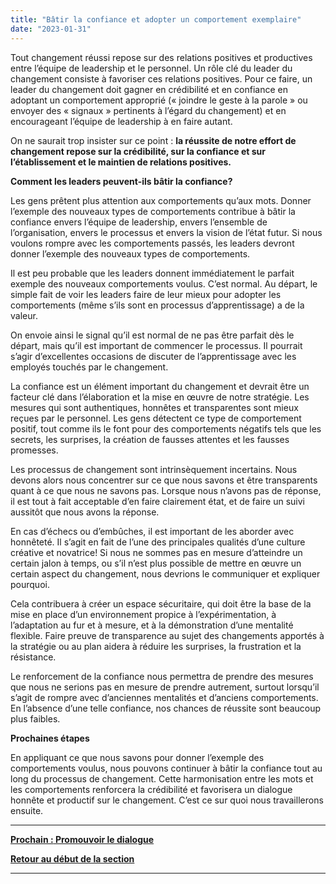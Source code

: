 ```yaml
---
title: "Bâtir la confiance et adopter un comportement exemplaire"
date: "2023-01-31"
---
```


Tout changement réussi repose sur des relations positives et productives entre l’équipe de leadership et le personnel. Un rôle clé du leader du changement consiste à favoriser ces relations positives. Pour ce faire, un leader du changement doit gagner en crédibilité et en confiance en adoptant un comportement approprié (« joindre le geste à la parole » ou envoyer des « signaux » pertinents à l’égard du changement) et en encourageant l’équipe de leadership à en faire autant.

On ne saurait trop insister sur ce point : **la réussite de notre effort de changement repose sur la crédibilité, sur la confiance et sur l’établissement et le maintien de relations positives.**

**Comment les leaders peuvent-ils bâtir la confiance?**

Les gens prêtent plus attention aux comportements qu’aux mots. Donner l’exemple des nouveaux types de comportements contribue à bâtir la confiance envers l’équipe de leadership, envers l’ensemble de l’organisation, envers le processus et envers la vision de l’état futur. Si nous voulons rompre avec les comportements passés, les leaders devront donner l’exemple des nouveaux types de comportements.

Il est peu probable que les leaders donnent immédiatement le parfait exemple des nouveaux comportements voulus. C’est normal. Au départ, le simple fait de voir les leaders faire de leur mieux pour adopter les comportements (même s’ils sont en processus d’apprentissage) a de la valeur.

On envoie ainsi le signal qu’il est normal de ne pas être parfait dès le départ, mais qu’il est important de commencer le processus. Il pourrait s’agir d’excellentes occasions de discuter de l’apprentissage avec les employés touchés par le changement.

La confiance est un élément important du changement et devrait être un facteur clé dans l’élaboration et la mise en œuvre de notre stratégie. Les mesures qui sont authentiques, honnêtes et transparentes sont mieux reçues par le personnel. Les gens détectent ce type de comportement positif, tout comme ils le font pour des comportements négatifs tels que les secrets, les surprises, la création de fausses attentes et les fausses promesses.

Les processus de changement sont intrinsèquement incertains. Nous devons alors nous concentrer sur ce que nous savons et être transparents quant à ce que nous ne savons pas. Lorsque nous n’avons pas de réponse, il est tout à fait acceptable d’en faire clairement état, et de faire un suivi aussitôt que nous avons la réponse.

En cas d’échecs ou d’embûches, il est important de les aborder avec honnêteté. Il s’agit en fait de l’une des principales qualités d’une culture créative et novatrice! Si nous ne sommes pas en mesure d’atteindre un certain jalon à temps, ou s’il n’est plus possible de mettre en œuvre un certain aspect du changement, nous devrions le communiquer et expliquer pourquoi.

Cela contribuera à créer un espace sécuritaire, qui doit être la base de la mise en place d’un environnement propice à l’expérimentation, à l’adaptation au fur et à mesure, et à la démonstration d’une mentalité flexible. Faire preuve de transparence au sujet des changements apportés à la stratégie ou au plan aidera à réduire les surprises, la frustration et la résistance.

Le renforcement de la confiance nous permettra de prendre des mesures que nous ne serions pas en mesure de prendre autrement, surtout lorsqu’il s’agit de rompre avec d’anciennes mentalités et d’anciens comportements. En l’absence d’une telle confiance, nos chances de réussite sont beaucoup plus faibles.

**Prochaines étapes**

En appliquant ce que nous savons pour donner l’exemple des comportements voulus, nous pouvons continuer à bâtir la confiance tout au long du processus de changement. Cette harmonisation entre les mots et les comportements renforcera la crédibilité et favorisera un dialogue honnête et productif sur le changement. C’est ce sur quoi nous travaillerons ensuite.

* * *

[****Prochain :** Promouvoir le dialogue**](framework-for-leading-change/promouvoir-le-dialogue/)

[**Retour au début de la section**](framework-for-leading-change/naviguer-dans-le-monde-du-changement/)

* * *
